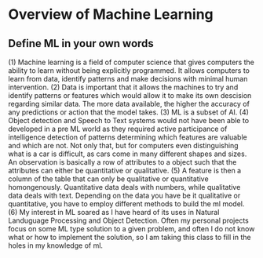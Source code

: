 # Overview of Machine Learning

## Define ML in your own words

(1) Machine learning is a field of computer science that gives computers the ability to learn without being explicitly programmed. It allows computers to learn from data, identify patterns and make decisions with minimal human intervention. (2) Data is important that it allows the machines to try and identify patterns or features which would allow it to make its own descision regarding similar data. The more data available, the higher the accuracy of any predictions or action that the model takes. (3) ML is a subset of AI. (4) Object detection and Speech to Text systems would not have been able to developed in a pre ML world as they required active participance of intelligence detection of patterns determining which features are valuable and which are not. Not only that, but for computers even distinguishing what is a car is difficult, as cars come in many different shapes and sizes. An observation is basically a row of attributes to a object such that the attributes can either be quantitative or qualitative. (5) A feature is then a column of the table that can only be qualitative or quantitative homongenously. Quantitative data deals with numbers, while qualitative data deals with text. Depending on the data you have be it qualitative or quantitative, you have to employ different methods to build the ml model. (6) My interest in ML soared as I have heard of its uses in Natural Landuguage Processing and Object Detection. Often my personal projects focus on some ML type solution to a given problem, and often I do not know what or how to implement the solution, so I am taking this class to fill in the holes in my knowledge of ml.
